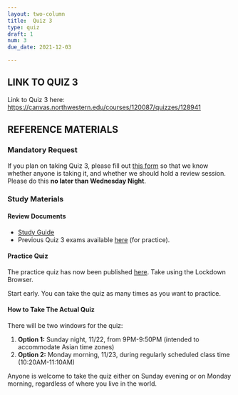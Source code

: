 ```yaml
---
layout: two-column
title:  Quiz 3
type: quiz
draft: 1
num: 3
due_date: 2021-12-03

---
```


## LINK TO QUIZ 3
Link to Quiz 3 here: <a href="https://canvas.northwestern.edu/courses/120087/quizzes/128941" target="_blank">https://canvas.northwestern.edu/courses/120087/quizzes/128941</a>

## REFERENCE MATERIALS
### Mandatory Request
If you plan on taking Quiz 3, please fill out <a href="https://docs.google.com/forms/d/e/1FAIpQLSeNiURVTofgXmppUmVEaJz2wAdEqUf1ad6xbaBsEOpMNbunPg/viewform?usp=sf_link" target="_blank">this form</a> so that we know whether anyone is taking it, and whether we should hold a review session. Please do this **no later than Wednesday Night**.

### Study Materials

#### Review Documents
* <a href="https://docs.google.com/document/d/1PUYFJvgf1xq5IxPKTUqyv0830RWn41I6_M4RL4qF90Q/edit?usp=sharing" target="_blank">Study Guide</a>
* Previous Quiz 3 exams available <a href="https://drive.google.com/drive/folders/1g5uKKyIMwzSAY93zWmwYwB4VlR4CZL0R?usp=sharing" target="_blank">here</a>  (for practice).

#### Practice Quiz
The practice quiz has now been published <a href="https://canvas.northwestern.edu/courses/120087/quizzes/118161" target="_blank">here</a>. Take using the Lockdown Browser.

Start early. You can take the quiz as many times as you want to practice.

#### How to Take The Actual Quiz

There will be two windows for the quiz:

1. **Option 1:** Sunday night, 11/22, from 9PM-9:50PM (intended to accommodate Asian time zones)
2. **Option 2:** Monday morning, 11/23, during regularly scheduled class time (10:20AM-11:10AM)

Anyone is welcome to take the quiz either on Sunday evening or on Monday morning, regardless of where you live in the world.
